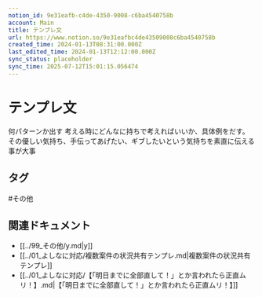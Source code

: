 ```yaml
---
notion_id: 9e31eafb-c4de-4350-9008-c6ba4540758b
account: Main
title: テンプレ文
url: https://www.notion.so/9e31eafbc4de43509008c6ba4540758b
created_time: 2024-01-13T08:31:00.000Z
last_edited_time: 2024-01-13T12:12:00.000Z
sync_status: placeholder
sync_time: 2025-07-12T15:01:15.056474
---
```

# テンプレ文

何パターンか出す
考える時にどんなに持ちで考えればいいか、具体例をだす。
その優しい気持ち、手伝ってあげたい、ギブしたいという気持ちを素直に伝える事が大事

## タグ

#その他 

## 関連ドキュメント

- [[../99_その他/y.md|y]]
- [[../01_よしなに対応/複数案件の状況共有テンプレ.md|複数案件の状況共有テンプレ]]
- [[../01_よしなに対応/【「明日までに全部直して！」とか言われたら正直ムリ！】.md|【「明日までに全部直して！」とか言われたら正直ムリ！】]]
